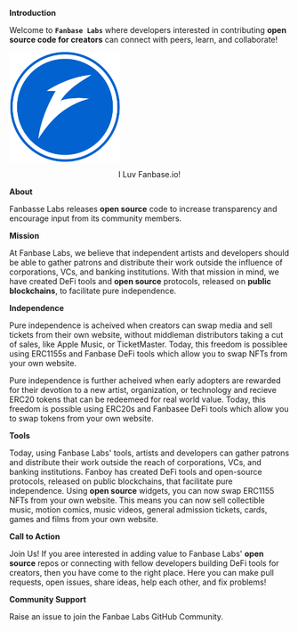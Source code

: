 **Introduction**

Welcome to **`Fanbase Labs`** where developers interested in contributing **open source code for creators** can connect with peers, learn, and collaborate!

<img src="https://github.com/FanbaseLabs/.github/blob/main/profile/resource/logo.png?raw=true" alt="fanbase" width="200" align="center">
<p align="center"> I Luv Fanbase.io! </p>


**About**

Fanbasse Labs releases **open source** code to increase transparency and encourage input from its community members. 


**Mission**

At Fanbase Labs, we believe that independent artists and developers should be able to gather patrons and distribute their work outside the influence of corporations, VCs, and banking institutions. With that mission in mind, we have created DeFi tools and **open source** protocols, released on **public blockchains**, to facilitate pure independence. 


**Independence**

Pure independence is acheived when creators can swap media and sell tickets from their own website, without middleman distributors taking a cut of sales, like Apple Music, or TicketMaster. Today, this freedom is possiblee using ERC1155s and Fanbase DeFi tools which allow you to swap NFTs from your own website.
  

Pure independence is further acheived when early adopters are rewarded for their devotion to a new artist, organization, or technology and recieve ERC20 tokens that can be redeemeed for real world value.  Today, this freedom is possible using ERC20s and Fanbasee DeFi tools which allow you to swap tokens from your own website. 

  
**Tools**

Today, using Fanbase Labs' tools, artists and developers can gather patrons and distribute their work outside the reach of corporations, VCs, and banking institutions. Fanboy has created DeFi tools and open-source protocols, released on public blockchains, that facilitate pure independence. Using **open source** widgets, you can now swap ERC1155 NFTs from your own website. This means you can now sell collectible music, motion comics, music videos, general admission tickets, cards, games and films from your own website. 


**Call to Action**

Join Us! If you aree interested in adding value to Fanbase Labs' **open source** repos or connecting with fellow developers building DeFi tools for creators, then you have come to the right place. Here you can make pull requests, open issues, share ideas, help each other, and fix problems!


**Community Support**

Raise an issue to join the Fanbae Labs GitHub Community.
